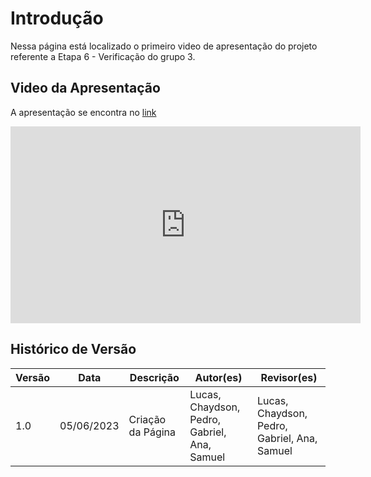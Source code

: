 # Introdução

Nessa página está localizado o primeiro video de apresentação do projeto referente a Etapa 6 - Verificação do grupo 3.

## Video da Apresentação

A apresentação se encontra no [link](https://www.youtube.com/watch?v=zF7CL4Fix7M)

<iframe width="560" height="315" src="https://www.youtube.com/embed/zF7CL4Fix7M" title="YouTube video player" frameborder="0" allow="accelerometer; autoplay; clipboard-write; encrypted-media; gyroscope; picture-in-picture; web-share" allowfullscreen></iframe>

## Histórico de Versão

| Versão | Data       | Descrição         | Autor(es)                                    | Revisor(es)                                  |
| ------ | ---------- | ----------------- | -------------------------------------------- | -------------------------------------------- |
| 1.0    | 05/06/2023 | Criação da Página | Lucas, Chaydson, Pedro, Gabriel, Ana, Samuel | Lucas, Chaydson, Pedro, Gabriel, Ana, Samuel |
